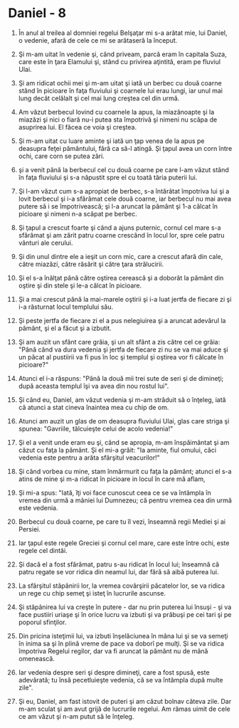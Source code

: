 # Daniel - 8

1. În anul al treilea al domniei regelui Belşaţar mi s-a arătat mie, lui Daniel, o vedenie, afară de cele ce mi se arătaseră la început. 

2. Şi m-am uitat în vedenie şi, când priveam, parcă eram în capitala Suza, care este în ţara Elamului şi, stând cu privirea aţintită, eram pe fluviul Ulai. 

3. Şi am ridicat ochii mei şi m-am uitat şi iată un berbec cu două coarne stând în picioare în faţa fluviului şi coarnele lui erau lungi, iar unul mai lung decât celălalt şi cel mai lung creştea cel din urmă. 

4. Am văzut berbecul lovind cu coarnele la apus, la miazănoapte şi la miazăzi şi nici o fiară nu-i putea sta împotrivă şi nimeni nu scăpa de asuprirea lui. El făcea ce voia şi creştea. 

5. Şi m-am uitat cu luare aminte şi iată un ţap venea de la apus pe deasupra feţei pământului, fără ca să-l atingă. Şi ţapul avea un corn între ochi, care corn se putea zări. 

6. şi a venit până la berbecul cel cu două coarne pe care l-am văzut stând în faţa fluviului şi s-a năpustit spre el cu toată tăria puterii lui. 

7. Şi l-am văzut cum s-a apropiat de berbec, s-a întărâtat împotriva lui şi a lovit berbecul şi i-a sfărâmat cele două coarne, iar berbecul nu mai avea putere să i se împotrivească; şi l-a aruncat la pământ şi 1-a călcat în picioare şi nimeni n-a scăpat pe berbec. 

8. Şi ţapul a crescut foarte şi când a ajuns puternic, cornul cel mare s-a sfărâmat şi am zărit patru coarne crescând în locul lor, spre cele patru vânturi ale cerului. 

9. Şi din unul dintre ele a ieşit un corn mic, care a crescut afară din cale, către miazăzi, către răsărit şi către ţara strălucirii. 

10. Şi el s-a înălţat până către oştirea cerească şi a doborât la pământ din oştire şi din stele şi le-a călcat în picioare. 

11. Şi a mai crescut până la mai-marele oştirii şi i-a luat jertfa de fiecare zi şi i-a răsturnat locul templului său. 

12. Şi peste jertfa de fiecare zi el a pus nelegiuirea şi a aruncat adevărul la pământ, şi el a făcut şi a izbutit. 

13. Şi am auzit un sfânt care grăia, şi un alt sfânt a zis către cel ce grăia: "Până când va dura vedenia şi jertfa de fiecare zi nu se va mai aduce şi un păcat al pustiirii va fi pus în loc şi templul şi oştirea vor fi călcate în picioare?" 

14. Atunci el i-a răspuns: "Până la două mii trei sute de seri şi de dimineţi; după aceasta templul îşi va avea din nou rostul lui". 

15. Şi când eu, Daniel, am văzut vedenia şi m-am străduit să o înţeleg, iată că atunci a stat cineva înaintea mea cu chip de om. 

16. Atunci am auzit un glas de om deasupra fluviului Ulai, glas care striga şi spunea: "Gavriile, tâlcuieşte celui de acolo vedenia!" 

17. Şi el a venit unde eram eu şi, când se apropia, m-am înspăimântat şi am căzut cu faţa la pământ. Şi el mi-a grăit: "Ia aminte, fiul omului, căci vedenia este pentru a arăta sfârşitul veacurilor!" 

18. Şi când vorbea cu mine, stam înmărmurit cu faţa la pământ; atunci el s-a atins de mine şi m-a ridicat în picioare in locul în care mă aflam, 

19. Şi mi-a spus: "Iată, îţi voi face cunoscut ceea ce se va întâmpla în vremea din urmă a mâniei lui Dumnezeu; că pentru vremea cea din urmă este vedenia. 

20. Berbecul cu două coarne, pe care tu îl vezi, înseamnă regii Mediei şi ai Persiei. 

21. Iar ţapul este regele Greciei şi cornul cel mare, care este între ochi, este regele cel dintâi. 

22. Şi dacă el a fost sfărâmat, patru s-au ridicat în locul lui; înseamnă că patru regate se vor ridica din neamul lui, dar fără să aibă puterea lui. 

23. La sfârşitul stăpânirii lor, la vremea covârşirii păcatelor lor, se va ridica un rege cu chip semeţ şi isteţ în lucrurile ascunse. 

24. Şi stăpânirea lui va creşte în putere - dar nu prin puterea lui însuşi - şi va face pustiiri uriaşe şi în orice lucru va izbuti şi va prăbuşi pe cei tari şi pe poporul sfinţilor. 

25. Din pricina isteţimii lui, va izbuti înşelăciunea în mâna lui şi se va semeţi în inima sa şi în plină vreme de pace va doborî pe mulţi. Şi se va ridica împotriva Regelui regilor, dar va fi aruncat la pământ nu de mână omenească. 

26. Iar vedenia despre seri şi despre dimineţi, care a fost spusă, este adevărată; tu însă pecetluieşte vedenia, că se va întâmpla după multe zile". 

27. Şi eu, Daniel, am fast istovit de puteri şi am căzut bolnav câteva zile. Dar m-am sculat şi am avut grijă de lucrurile regelui. Am rămas uimit de cele ce am văzut şi n-am putut să le înţeleg. 

